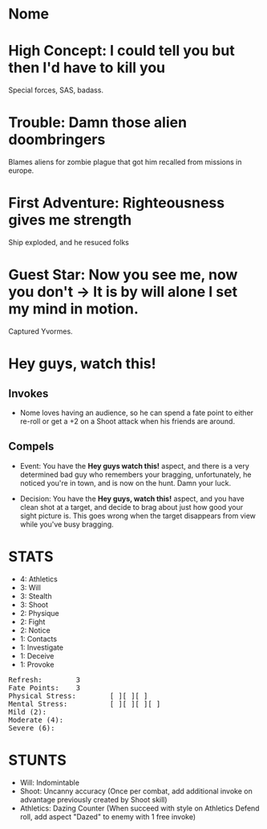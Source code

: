 # Nome

# High Concept: I could tell you but then I'd have to kill you

Special forces, SAS, badass.

# Trouble: Damn those alien doombringers

Blames aliens for zombie plague that got him recalled from missions in europe.

# First Adventure: Righteousness gives me strength

Ship exploded, and he resuced folks

# Guest Star: Now you see me, now you don't -> It is by will alone I set my mind in motion.

Captured Yvormes.

# Hey guys, watch this!

## Invokes

* Nome loves having an audience, so he can spend a fate point to either re-roll or get a +2 on a Shoot attack when his friends are around.

## Compels

* Event: You have the **Hey guys watch this!** aspect, and there is a very determined bad guy who remembers your bragging, unfortunately, he noticed you're in town, and is now on the hunt.  Damn your luck.

* Decision: You have the **Hey guys, watch this!** aspect, and you have clean shot at a target, and decide to brag about just how good your sight picture is.  This goes wrong when the target disappears from view while you've busy bragging.

# STATS

* 4: Athletics
* 3: Will
* 3: Stealth
* 3: Shoot
* 2: Physique
* 2: Fight
* 2: Notice
* 1: Contacts
* 1: Investigate
* 1: Deceive
* 1: Provoke

<pre>
Refresh: 		3
Fate Points: 	3
Physical Stress: 		[ ][ ][ ]
Mental Stress: 			[ ][ ][ ][ ]
Mild (2): 
Moderate (4):
Severe (6):
</pre>

# STUNTS

* Will: Indomintable
* Shoot: Uncanny accuracy (Once per combat, add additional invoke on advantage previously created by Shoot skill)
* Athletics: Dazing Counter (When succeed with style on Athletics Defend roll, add aspect "Dazed" to enemy with 1 free invoke)
